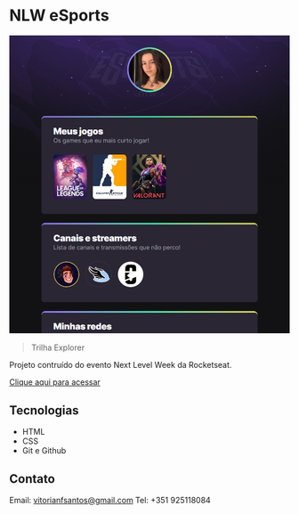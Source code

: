 # NLW eSports

![preview](./.github/preview.png)
> Trilha Explorer

Projeto contruído do evento Next Level Week 
da Rocketseat.

[Clique aqui para acessar](https://v1fonseca911.github.io/nlw)


## Tecnologias

- HTML
- CSS
- Git e Github

## Contato

Email: vitorianfsantos@gmail.com
Tel: +351 925118084